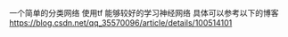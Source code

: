 一个简单的分类网络 使用tf 
能够较好的学习神经网络
具体可以参考以下的博客
https://blog.csdn.net/qq_35570096/article/details/100514101
